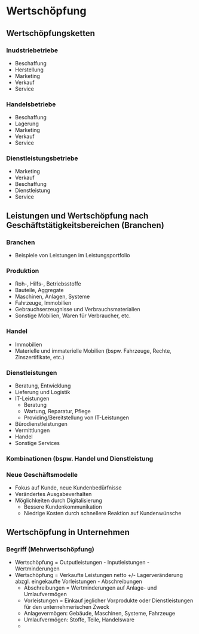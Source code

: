 # Wertschöpfung

## Wertschöpfungsketten

### Inudstriebetriebe
- Beschaffung
- Herstellung
- Marketing
- Verkauf
- Service

### Handelsbetriebe
- Beschaffung
- Lagerung
- Marketing
- Verkauf
- Service

### Dienstleistungsbetriebe
- Marketing
- Verkauf
- Beschaffung
- Dienstleistung
- Service

## Leistungen und Wertschöpfung nach Geschäftstätigkeitsbereichen (Branchen)

### Branchen
- Beispiele von Leistungen im Leistungsportfolio

### Produktion
- Roh-, Hilfs-, Betriebsstoffe
- Bauteile, Aggregate
- Maschinen, Anlagen, Systeme
- Fahrzeuge, Immobilien
- Gebrauchserzeugnisse und Verbrauchsmaterialien
- Sonstige Mobilien, Waren für Verbraucher, etc.

### Handel
- Immobilien
- Materielle und immaterielle Mobilien (bspw. Fahrzeuge, Rechte, Zinszertifikate, etc.)

### Dienstleistungen
- Beratung, Entwicklung
- Lieferung und Logistik
- IT-Leistungen
  - Beratung
  - Wartung, Reparatur, Pflege
  - Providing/Bereitstellung von IT-Leistungen
- Bürodienstleistungen
- Vermittlungen
- Handel
- Sonstige Services

### Kombinationen (bspw. Handel und Dienstleistung

### Neue Geschäftsmodelle
- Fokus auf Kunde, neue Kundenbedürfnisse
- Verändertes Ausgabeverhalten
- Möglichkeiten durch Digitalisierung
  - Bessere Kundenkommunikation
  - Niedrige Kosten durch schnellere Reaktion auf Kundenwünsche
 
## Wertschöpfung in Unternehmen

### Begriff (Mehrwertschöpfung)
- Wertschöpfung = Outputleistungen - Inputleistungen - Wertminderungen
- Wertschöpfung = Verkaufte Leistungen netto +/- Lagerveränderung abzgl. eingekaufte Vorleistungen - Abschreibungen
  - Abschreibungen = Wertminderungen auf Anlage- und Umlaufvermögen
  - Vorleistungen = Einkauf jeglicher Vorprodukte oder Dienstleistungen für den unternehmerischen Zweck
  - Anlagevermögen: Gebäude, Maschinen, Systeme, Fahrzeuge
  - Umlaufvermögen: Stoffe, Teile, Handelsware
  - 
